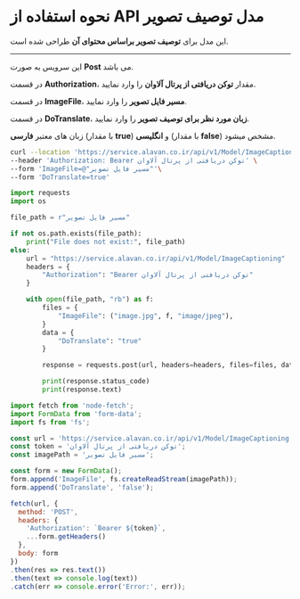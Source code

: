 # نحوه استفاده از API مدل توصیف تصویر

این مدل برای **توصیف تصویر براساس محتوای آن** طراحی شده است.

---

این سرویس به صورت **Post** می باشد.

در قسمت **Authorization**، مقدار **توکن دریافتی از پرتال آلاوان** را وارد نمایید.

در قسمت **ImageFile**، **مسیر فایل تصویر** را وارد نمایید.

در قسمت **DoTranslate**، **زبان مورد نظر برای توصیف تصویر** را وارد نمایید.

زبان های معتبر **فارسی** (با مقدار **true**) و **انگلیسی** (با مقدار **false**) مشخص میشود.

```bash
curl --location 'https://service.alavan.co.ir/api/v1/Model/ImageCaptioning' \
--header 'Authorization: Bearer توکن دریافتی از پرتال آلاوان' \
--form 'ImageFile=@"مسیر فایل تصویر"'\
--form 'DoTranslate=true'
```

```python
import requests
import os

file_path = r"مسیر فایل تصویر"

if not os.path.exists(file_path):
    print("File does not exist:", file_path)
else:
    url = "https://service.alavan.co.ir/api/v1/Model/ImageCaptioning"
    headers = {
        "Authorization": "Bearer توکن دریافتی از پرتال آلاوان"
    }

    with open(file_path, "rb") as f:
        files = {
            "ImageFile": ("image.jpg", f, "image/jpeg"),
        }
        data = {
            "DoTranslate": "true"
        }

        response = requests.post(url, headers=headers, files=files, data=data)

        print(response.status_code)
        print(response.text)
```

```javascript
import fetch from 'node-fetch';
import FormData from 'form-data';
import fs from 'fs';

const url = 'https://service.alavan.co.ir/api/v1/Model/ImageCaptioning';
const token = 'توکن دریافتی از پرتال آلاوان';
const imagePath = 'مسیر فایل تصویر';

const form = new FormData();
form.append('ImageFile', fs.createReadStream(imagePath));
form.append('DoTranslate', 'false');

fetch(url, {
  method: 'POST',
  headers: {
    'Authorization': `Bearer ${token}`,
    ...form.getHeaders()
  },
  body: form
})
.then(res => res.text())
.then(text => console.log(text))
.catch(err => console.error('Error:', err));

```
